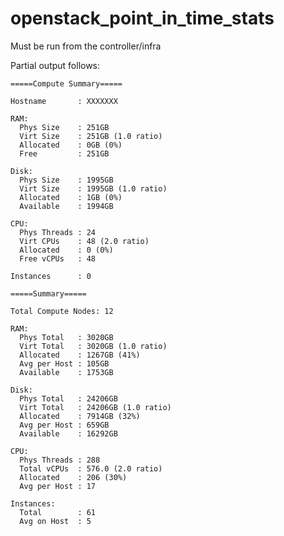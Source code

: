 openstack_point_in_time_stats
=============================

Must be run from the controller/infra

Partial output follows:

    =====Compute Summary=====

    Hostname       : XXXXXXX
    
    RAM:
      Phys Size    : 251GB
      Virt Size    : 251GB (1.0 ratio)
      Allocated    : 0GB (0%)
      Free         : 251GB
    
    Disk:
      Phys Size    : 1995GB
      Virt Size    : 1995GB (1.0 ratio)
      Allocated    : 1GB (0%)
      Available    : 1994GB  
    
    CPU:
      Phys Threads : 24
      Virt CPUs    : 48 (2.0 ratio)
      Allocated    : 0 (0%)
      Free vCPUs   : 48
    
    Instances      : 0
    
    =====Summary=====
    
    Total Compute Nodes: 12
    
    RAM:
      Phys Total   : 3020GB
      Virt Total   : 3020GB (1.0 ratio)
      Allocated    : 1267GB (41%)
      Avg per Host : 105GB
      Available    : 1753GB
    
    Disk:
      Phys Total   : 24206GB  
      Virt Total   : 24206GB (1.0 ratio)
      Allocated    : 7914GB (32%)
      Avg per Host : 659GB
      Available    : 16292GB 
    
    CPU:
      Phys Threads : 288
      Total vCPUs  : 576.0 (2.0 ratio)
      Allocated    : 206 (30%)
      Avg per Host : 17
    
    Instances:
      Total        : 61
      Avg on Host  : 5

